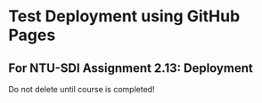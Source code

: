 # Test Deployment using GitHub Pages
## For NTU-SDI Assignment 2.13: Deployment

Do not delete until course is completed!
